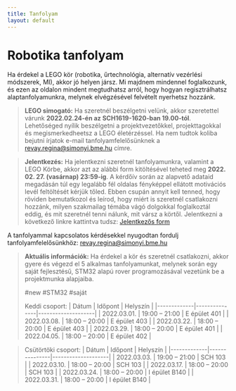 ```yaml
---
title: Tanfolyam
layout: default
---
```


# Robotika tanfolyam

Ha érdekel a LEGO kör (robotika, űrtechnológia, alternatív vezérlési módszerek, MI), akkor jó helyen jársz. Mi majdnem mindennel foglalkozunk, és ezen az oldalon mindent megtudhatsz arról, hogy hogyan regisztrálhatsz alaptanfolyamunkra, melynek elvégzésével felvételt nyerhetsz hozzánk.

 > **LEGO simogató:**
 Ha szeretnél beszélgetni velünk, akkor szeretettel várunk **2022.02.24-én az SCH1619-1620-ban 19.00-tól**. Lehetőséged nyílik beszélgetni a projektvezetőkkel, projekttagokkal és megismerkedheetsz a LEGO életérzéssel. Ha nem tudtok koliba bejutni írjatok e-mail tanfolyamfelelősünknek a [revay.regina@simonyi.bme.hu](mailto:revay.regina@simonyi.bme.hu) címre.


> **Jelentkezés:**
 Ha jelentkezni szeretnél tanfolyamunkra, valamint a LEGO Körbe, akkor azt az alábbi form kitöltésével teheted meg **2022. 02. 27. (vasárnap) 23:59-ig**.
A kérdőív során az alapvető adataid megadásán túl egy legalább fél oldalas fényképpel ellátott motivációs levél feltöltését kérjük tőled.
Ebben csupán annyit kell tenned, hogy röviden bemutatkozol és leírod, hogy miért is szeretnél csatlakozni hozzánk, milyen szakmailag témába vágó dolgokkal foglalkoztál eddig,
és mit szeretnél tenni nálunk, mit vársz a körtől.
Jelentkezni a következő linkre kattintva tudsz: [Jelentkezős form](https://forms.gle/pYtL6PPGnjth5rU58) 
 
A tanfolyammal kapcsolatos kérdésekkel nyugodtan fordulj tanfolyamfelelősünkhöz: 
[revay.regina@simonyi.bme.hu](mailto:revay.regina@simonyi.bme.hu)
> **Aktuális információk:**
> Ha érdekel a kör és szeretnél csatlakozni,
akkor gyere és végezd el 5 alkalmas
tanfolyamunkat, melynek során egy saját fejlesztésű,
STM32 alapú rover programozásával
vezetünk be a projektmunka alapjaiba.
>
> #new #STM32 #saját
> 
> Keddi csoport: 
> |    Dátum    |    Időpont    |    Helyszín        |
> |-------------|---------------|--------------------|
> | 2022.03.01. | 19:00 – 21:00 |     E épület 401   |
> | 2022.03.08. | 18:00 – 20:00 |     E épület 403   |
> | 2022.03.22. | 18:00 – 20:00 |     E épület 403   | 
> | 2022.03.29. | 18:00 – 20:00 |     E épület 401   |
> | 2022.04.05. | 18:00 – 20:00 |     E épület 402   |

> Csütörtöki csoport: 
> |    Dátum    |    Időpont    |    Helyszín        |
> |-------------|---------------|--------------------|
> | 2022.03.03. | 19:00 – 21:00 |     SCH 103        |
> | 2022.03.10. | 18:00 – 20:00 |     SCH 103        |
> | 2022.03.17. | 18:00 – 20:00 |     SCH 103        |
> | 2022.03.24. | 18:00 – 20:00 |     I épület B140  |
> | 2022.03.31. | 18:00 – 20:00 |     I épület B140  |
